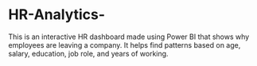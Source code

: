 # HR-Analytics-
This is an interactive HR dashboard made using Power BI that shows why employees are leaving a company. It helps find patterns based on age, salary, education, job role, and years of working.
